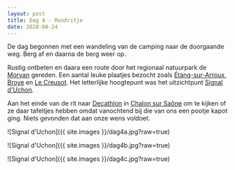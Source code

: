 ```yaml
---
layout: post
title: Dag 4 - Rondritje
date: 2020-08-24
---
```

De dag begonnen met een wandeling van de camping naar de doorgaande weg. Berg af en daarna de berg weer op.

Rustig ontbeten en daara een route door het regionaal natuurpark de [Morvan](https://nl.wikipedia.org/wiki/Morvan) gereden. Een aantal leuke plaatjes bezocht zoals [Étang-sur-Arroux](https://nl.wikipedia.org/wiki/%C3%89tang-sur-Arroux), [Broye](https://nl.wikipedia.org/wiki/Broye_(Sa%C3%B4ne-et-Loire)) en [Le Creusot](https://nl.wikipedia.org/wiki/Le_Creusot). Het letterlijke hoogtepunt was het uitzichtpunt [Signal d'Uchon](https://fr.wikipedia.org/wiki/Signal_d%27Uchon).

Aan het einde van de rit naar [Decathlon](https://www.google.com/maps/uv?pb=!1s0x47e6cb9e48b138c9%3A0xa98b0ba86f04ed11!3m1!7e115!4shttps%3A%2F%2Flh5.googleusercontent.com%2Fp%2FAF1QipPtpYFQbwUih2antJJuVtXaoI4vhqJcObuN2oUF%3Dw120-h160-k-no!5sdecathlon%20chalon%20sur%20sa%C3%B4ne%20-%20Google%20zoeken!15sCgIgAQ&imagekey=!1e10!2sAF1QipPtpYFQbwUih2antJJuVtXaoI4vhqJcObuN2oUF&hl=nl&sa=X&ved=2ahUKEwilu_nrp8rtAhWGM-wKHYQFB_oQoiowHnoECCcQAw) in [Chalon sur Saône](https://nl.wikipedia.org/wiki/Chalon-sur-Sa%C3%B4ne) om te kijken of ze daar tafeltjes hebben omdat vanochtend bij die van ons een pootje kapot ging. Niets gevonden dat aan onze wens voldoet.

![Signal d'Uchon]({{ site.images }}/dag4a.jpg?raw=true)

![Signal d'Uchon]({{ site.images }}/dag4b.jpg?raw=true)

![Signal d'Uchon]({{ site.images }}/dag4c.jpg?raw=true)
